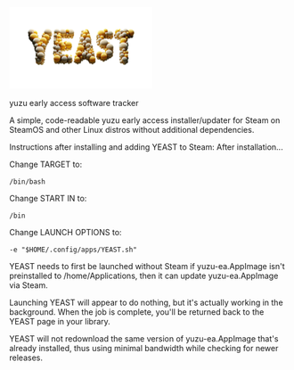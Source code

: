 <img src="https://raw.githubusercontent.com/styromaniac/YEAST/main/YEAST-hero.png" width="256">

yuzu early access software tracker

A simple, code-readable yuzu early access installer/updater for Steam on SteamOS and other Linux distros without additional dependencies.

Instructions after installing and adding YEAST to Steam:
After installation...

Change TARGET to:
```
/bin/bash
```
Change START IN to:
```
/bin
```
Change LAUNCH OPTIONS to:
```
-e "$HOME/.config/apps/YEAST.sh"
```

YEAST needs to first be launched without Steam if yuzu-ea.AppImage isn't preinstalled to /home/Applications, then it can update yuzu-ea.AppImage via Steam.

Launching YEAST will appear to do nothing, but it's actually working in the background. When the job is complete, you'll be returned back to the YEAST page in your library.

YEAST will not redownload the same version of yuzu-ea.AppImage that's already installed, thus using minimal bandwidth while checking for newer releases.
